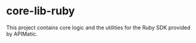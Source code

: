 # core-lib-ruby
This project contains core logic and the utilities for the Ruby SDK provided by APIMatic.
